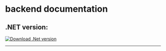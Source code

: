 # backend documentation

<h2>.NET version:</h2>
<p></p>
<!-- Aqui vas poner  el link de descarga de la version de
 punto net que voy a descargar o usar-->
<a href="#" title="Download .Net version" target="_blank">
<img src="https://img.shields.io/badge/.NET-5C2D91?style=for-the-badge&logo=.net&logoColor=white" title="Download .Net version"/></a>
<hr>
